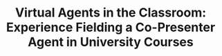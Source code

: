 ---
name: "Virtual Agents In The Classroom"
title: "Virtual Agents in the Classroom: Experience Fielding a Co-Presenter Agent in University Courses"
journal: "journal name" 
project: "Co-presenter Agent"
event: "Intelligent Virtual Agents (IVA)"
authors:
- name: "Bickmore, T."
- name: "Trinh, H."
- name: "Hoppmann, M."
- name: "Asadi, R."
year: 2016
resources:
- name: "IVA16 copclass"
  src: "IVA16.copclass.pdf"
external_url: null
draft: false 
headless: true
---